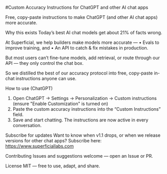 #Custom Accuracy Instructions for ChatGPT and other AI chat apps

Free, copy-paste instructions to make ChatGPT (and other AI chat apps) more accurate.

Why this exists
Today’s best AI chat models get about 21% of facts wrong.

At Superficial, we help builders make models more accurate —
	•	Evals to improve training, and
	•	An API to catch & fix mistakes in production.

But most users can’t fine-tune models, add retrieval, or route through our API — they only control the chat box.

So we distilled the best of our accuracy protocol into free, copy-paste in-chat instructions anyone can use.

How to use (ChatGPT)

1. Open ChatGPT → Settings → Personalization → Custom instructions (ensure "Enable Customization" is turned on)
2. Paste the custom accuracy instructions into the “Custom Instructions” field.
3. Save and start chatting. The instructions are now active in every conversation.

Subscribe for updates
Want to know when v1.1 drops, or when we release versions for other chat apps?
Subscribe here: https://www.superficiallabs.com

Contributing
Issues and suggestions welcome — open an Issue or PR.

License
MIT — free to use, adapt, and share.
